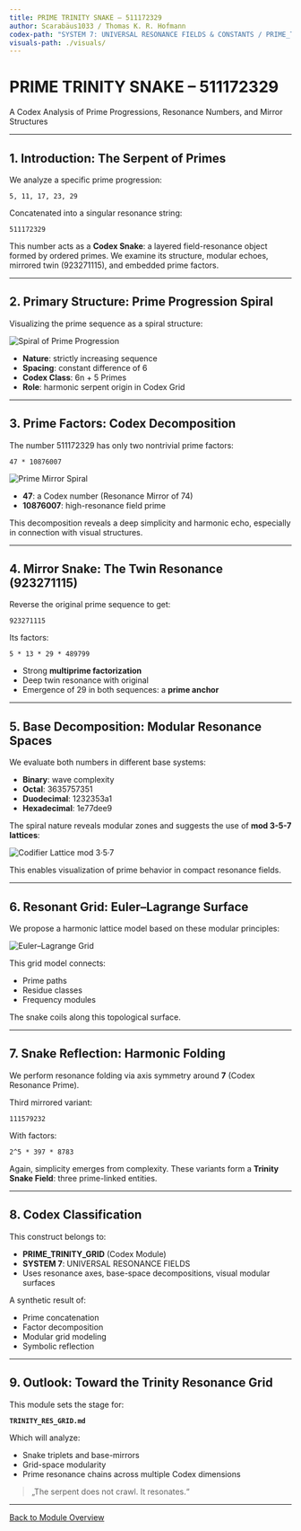 ```yaml
---
title: PRIME TRINITY SNAKE — 511172329
author: Scarabäus1033 / Thomas K. R. Hofmann
codex-path: "SYSTEM 7: UNIVERSAL RESONANCE FIELDS & CONSTANTS / PRIME_TRINITY_GRID"
visuals-path: ./visuals/
---
```



# PRIME TRINITY SNAKE – 511172329

A Codex Analysis of Prime Progressions, Resonance Numbers, and Mirror Structures

---

## 1. Introduction: The Serpent of Primes

We analyze a specific prime progression:

```
5, 11, 17, 23, 29
```

Concatenated into a singular resonance string:

```
511172329
```

This number acts as a **Codex Snake**: a layered field-resonance object formed by ordered primes. We examine its structure, modular echoes, mirrored twin (923271115), and embedded prime factors.

---

## 2. Primary Structure: Prime Progression Spiral

Visualizing the prime sequence as a spiral structure:

![Spiral of Prime Progression](./visuals/codex_spiral_resonance_511172329.png)

- **Nature**: strictly increasing sequence
- **Spacing**: constant difference of 6
- **Codex Class**: 6n + 5 Primes
- **Role**: harmonic serpent origin in Codex Grid

---

## 3. Prime Factors: Codex Decomposition

The number 511172329 has only two nontrivial prime factors:

```
47 * 10876007
```

![Prime Mirror Spiral](./visuals/prime_mirror_spiral_511172329_923271115.png)

- **47**: a Codex number (Resonance Mirror of 74)
- **10876007**: high-resonance field prime

This decomposition reveals a deep simplicity and harmonic echo, especially in connection with visual structures.

---

## 4. Mirror Snake: The Twin Resonance (923271115)

Reverse the original prime sequence to get:

```
923271115
```

Its factors:

```
5 * 13 * 29 * 489799
```

- Strong **multiprime factorization**
- Deep twin resonance with original
- Emergence of 29 in both sequences: a **prime anchor**

---

## 5. Base Decomposition: Modular Resonance Spaces

We evaluate both numbers in different base systems:

- **Binary**: wave complexity
- **Octal**: 3635757351
- **Duodecimal**: 1232353a1
- **Hexadecimal**: 1e77dee9

The spiral nature reveals modular zones and suggests the use of **mod 3-5-7 lattices**:

![Codifier Lattice mod 3·5·7](./visuals/codifier_residue_lattice_357_mod_3_5_7.png)

This enables visualization of prime behavior in compact resonance fields.

---

## 6. Resonant Grid: Euler–Lagrange Surface

We propose a harmonic lattice model based on these modular principles:

![Euler–Lagrange Grid](./visuals/euler_lagrange_lattice_mod_3_5_7.png)

This grid model connects:

- Prime paths
- Residue classes
- Frequency modules

The snake coils along this topological surface.

---

## 7. Snake Reflection: Harmonic Folding

We perform resonance folding via axis symmetry around **7** (Codex Resonance Prime).

Third mirrored variant:

```
111579232
```

With factors:

```
2^5 * 397 * 8783
```

Again, simplicity emerges from complexity. These variants form a **Trinity Snake Field**: three prime-linked entities.

---

## 8. Codex Classification

This construct belongs to:

- **PRIME_TRINITY_GRID** (Codex Module)
- **SYSTEM 7**: UNIVERSAL RESONANCE FIELDS
- Uses resonance axes, base-space decompositions, visual modular surfaces

A synthetic result of:

- Prime concatenation
- Factor decomposition
- Modular grid modeling
- Symbolic reflection

---

## 9. Outlook: Toward the Trinity Resonance Grid

This module sets the stage for:

**`TRINITY_RES_GRID.md`**

Which will analyze:

- Snake triplets and base-mirrors
- Grid-space modularity
- Prime resonance chains across multiple Codex dimensions

> „The serpent does not crawl. It resonates.“

---

[Back to Module Overview](../README.md)
